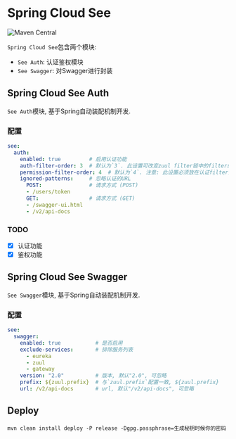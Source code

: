 # Spring Cloud See

![Maven Central](https://img.shields.io/maven-central/v/com.upcwangying.cloud.see/spring-cloud-see-parent)

`Spring Cloud See`包含两个模块: 

- `See Auth`: 认证鉴权模块
- `See Swagger`: 对Swagger进行封装

## Spring Cloud See Auth

`See Auth`模块, 基于Spring自动装配机制开发.

### 配置

```yaml
see:
  auth:
    enabled: true         # 启用认证功能
    auth-filter-order: 3  # 默认为`3`. 此设置可改变zuul filter链中的filter的排序先后, 数值越小越靠前, 先执行. 注意: 此设置必须放在限流filter之后, 鉴权filter之前
    permission-filter-order: 4  # 默认为`4`. 注意: 此设置必须放在认证filter之后
    ignored-patterns:     # 忽略认证的URL
      POST:               # 请求方式 (POST)
      - /users/token
      GET:                # 请求方式 (GET)
      - /swagger-ui.html
      - /v2/api-docs
```

### TODO 

- [X] 认证功能
- [X] 鉴权功能

## Spring Cloud See Swagger

`See Swagger`模块, 基于Spring自动装配机制开发.

### 配置

```yml
see:
  swagger:
    enabled: true           # 是否启用
    exclude-services:       # 排除服务列表
      - eureka
      - zuul
      - gateway
    version: "2.0"          # 版本, 默认"2.0", 可忽略
    prefix: ${zuul.prefix}  # 与`zuul.prefix`配置一致, ${zuul.prefix}
    url: /v2/api-docs       # url, 默认"/v2/api-docs", 可忽略
```

## Deploy

```
mvn clean install deploy -P release -Dgpg.passphrase=生成秘钥时候你的密码
```
